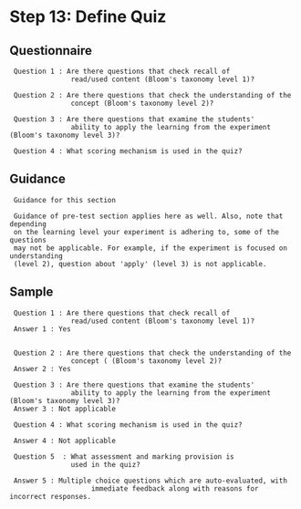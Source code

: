 # Step 13: Define Quiz
   
## Questionnaire
  
     Question 1 : Are there questions that check recall of
                   read/used content (Bloom's taxonomy level 1)?

     Question 2 : Are there questions that check the understanding of the
                   concept (Bloom's taxonomy level 2)?

     Question 3 : Are there questions that examine the students'
                   ability to apply the learning from the experiment (Bloom's taxonomy level 3)?

     Question 4 : What scoring mechanism is used in the quiz?

## Guidance
     Guidance for this section

     Guidance of pre-test section applies here as well. Also, note that depending
     on the learning level your experiment is adhering to, some of the questions
     may not be applicable. For example, if the experiment is focused on understanding
     (level 2), question about 'apply' (level 3) is not applicable. 
     
## Sample
    
     Question 1 : Are there questions that check recall of
                   read/used content (Bloom's taxonomy level 1)?
     Answer 1 : Yes
                   

     Question 2 : Are there questions that check the understanding of the
                   concept ( (Bloom's taxonomy level 2)?
     Answer 2 : Yes

     Question 3 : Are there questions that examine the students'
                   ability to apply the learning from the experiment (Bloom's taxonomy level 3)?
     Answer 3 : Not applicable

     Question 4 : What scoring mechanism is used in the quiz?
     
     Answer 4 : Not applicable

     Question 5  : What assessment and marking provision is
                   used in the quiz?

     Answer 5 : Multiple choice questions which are auto-evaluated, with 
                        immediate feedback along with reasons for incorrect responses.
